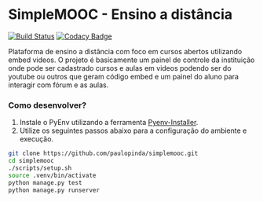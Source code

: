 # SimpleMOOC - Ensino a distância
[![Build Status](https://travis-ci.org/paulopinda/simplemooc.svg?branch=master)](https://travis-ci.org/paulopinda/simplemooc)
[![Codacy Badge](https://api.codacy.com/project/badge/Grade/19176ed01baa477b9221033f85eadfa6)](https://www.codacy.com/app/paulo-pinda/simplemooc?utm_source=github.com&amp;utm_medium=referral&amp;utm_content=paulopinda/simplemooc&amp;utm_campaign=Badge_Grade)

Plataforma de ensino a distância com foco em cursos abertos utilizando embed videos. O projeto é basicamente um painel de controle da instituição onde pode ser cadastrado cursos e aulas em videos podendo ser do youtube ou outros que geram código embed e um painel do aluno para interagir com fórum e as aulas.

### Como desenvolver?

1. Instale o PyEnv utilizando a ferramenta [Pyenv-Installer](https://github.com/yyuu/pyenv-installer).
2. Utilize os seguintes passos abaixo para a configuração do ambiente e execução.

```bash
git clone https://github.com/paulopinda/simplemooc.git
cd simplemooc 
./scripts/setup.sh 
source .venv/bin/activate
python manage.py test 
python manage.py runserver
```
